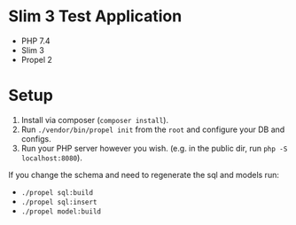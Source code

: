 # Slim 3 Test Application

- PHP 7.4
- Slim 3
- Propel 2

# Setup

1. Install via composer (`composer install`).
2. Run `./vendor/bin/propel init` from the `root` and configure your DB and configs.
3. Run your PHP server however you wish. (e.g. in the public dir, run `php -S localhost:8080`).

If you change the schema and need to regenerate the sql and models run:

- `./propel sql:build`
- `./propel sql:insert`
- `./propel model:build`
